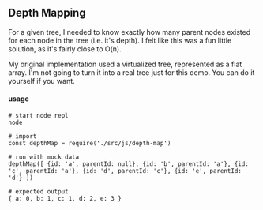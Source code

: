 
## Depth Mapping

For a given tree, I needed to know exactly how many parent nodes existed for each node in the tree (i.e. it's depth).
I felt like this was a fun little solution, as it's fairly close to O(n).

My original implementation used a virtualized tree, represented as a flat array. I'm not going to turn it into a real
tree just for this demo. You can do it yourself if you want.

#### usage

````
# start node repl
node

# import
const depthMap = require('./src/js/depth-map')

# run with mock data
depthMap([ {id: 'a', parentId: null}, {id: 'b', parentId: 'a'}, {id: 'c', parentId: 'a'}, {id: 'd', parentId: 'c'}, {id: 'e', parentId: 'd'} ])

# expected output
{ a: 0, b: 1, c: 1, d: 2, e: 3 }
````
